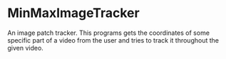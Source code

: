# MinMaxImageTracker
An image patch tracker. This programs gets the coordinates of some specific part of a video from the user and tries to track it throughout the given video.
